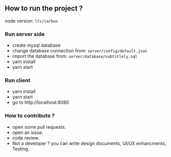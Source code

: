 ## How to run the project ?

node version: `lts/carbon`

### Run server side
- create mysql database
- change database connection from: `server/config/default.json` 
- import the database from: `server/database/subtitlely.sql`
- yarn install
- yarn start

### Run client
- yarn install
- yarn start
- go to http://localhost:8080


### How to contribute ?
- open some pull requests.
- open an issue.
- code review.
- Not a developer ? you can write design documents, UI/UX enhancments, Testing.